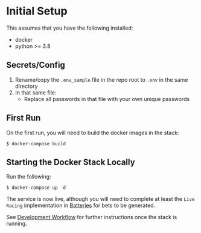 # Initial Setup

This assumes that you have the following installed:

- docker
- python >= 3.8

## Secrets/Config

1. Rename/copy the `.env_sample` file in the repo root to `.env` in the same directory
2. In that same file:
    - Replace all passwords in that file with your own unique passwords

## First Run

On the first run, you will need to build the docker images in the stack:
```
$ docker-compose build
```

## Starting the Docker Stack Locally

Run the following:
```
$ docker-compose up -d
```

The service is now live, although you will need to complete at least the `Live Racing` implementation in [Batteries](./design/batteries.md) for bets to be generated. 

See [Development Workflow](./dev_workflow.md) for further instructions once the stack is running.
